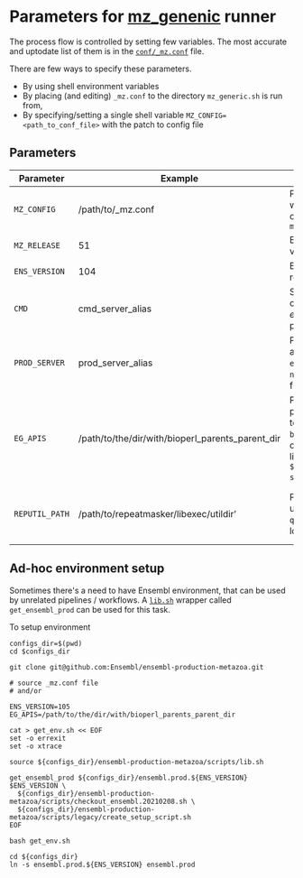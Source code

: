 # Parameters for [mz_genenic](scripts/mz_generic.sh) runner

The process flow is controlled by setting few variables.
The most accurate and uptodate list of them is in the [`conf/_mz.conf`](conf/_mz.conf) file.

There are few ways to specify these parameters.

* By using shell environment variables
* By placing (and editing) `_mz.conf` to the directory `mz_generic.sh` is run from,
* By specifying/setting a single shell variable `MZ_CONFIG=<path_to_conf_file>` with the patch to config file


## Parameters
| Parameter | Example | Description | Comment |
| - | - | - | - |
`MZ_CONFIG` | /path/to/_mz.conf | Paths to the config files with the listed below options, sourced by `mz_generic.sh`
`MZ_RELEASE` | 51 | EnsemblGenomes release version
`ENS_VERSION` | 104 | Ensembl (core db schema) release version
`CMD` | cmd_server_alias | SQL DB server alias, to create *core DB* at and put *e-hive* DBs for running pipelines
`PROD_SERVER` | prod_server_alias | Production SQL DB server alias to get `ensembl_production` and `ncbi_taxonomy` databases from | Should be exported within config file (`export PROD_SERVER`)
`EG_APIS` | /path/to/the/dir/with/bioperl_parents_parent_dir | Path to the BioPerl parent's parent directory to look for `bioperl/ensembl-stable`. In other words, the *BioPerl* library root should be `$EG_APIS/bioperl/ensembl-stable`. | Should be exported within config file (`export EG_APIS`).
`REPUTIL_PATH` | /path/to/repeatmasker/libexec/utildir' | Path where RepeatMasker utility script `queryRepeatDatabase.pl` is located. |  Should be exported within config file (`export REPUTIL_PATH`).

## Ad-hoc environment setup
Sometimes there's a need to have Ensembl environment, that can be used by unrelated pipelines / workflows.
A [`lib.sh`](scripts/lib.sh) wrapper called `get_ensembl_prod` can be used for this task.

To setup environment
```
configs_dir=$(pwd)
cd $configs_dir

git clone git@github.com:Ensembl/ensembl-production-metazoa.git

# source _mz.conf file
# and/or 

ENS_VERSION=105
EG_APIS=/path/to/the/dir/with/bioperl_parents_parent_dir

cat > get_env.sh << EOF
set -o errexit
set -o xtrace

source ${configs_dir}/ensembl-production-metazoa/scripts/lib.sh

get_ensembl_prod ${configs_dir}/ensembl.prod.${ENS_VERSION} $ENS_VERSION \
  ${configs_dir}/ensembl-production-metazoa/scripts/checkout_ensembl.20210208.sh \
  ${configs_dir}/ensembl-production-metazoa/scripts/legacy/create_setup_script.sh
EOF

bash get_env.sh

cd ${configs_dir}
ln -s ensembl.prod.${ENS_VERSION} ensembl.prod
```
